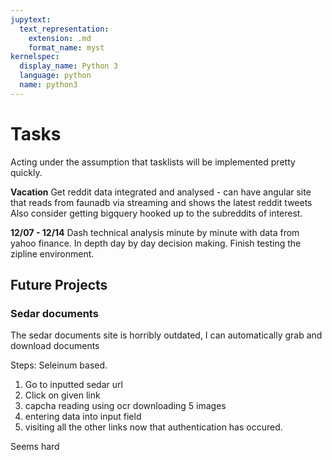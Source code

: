 ```yaml
---
jupytext:
  text_representation:
    extension: .md
    format_name: myst
kernelspec:
  display_name: Python 3
  language: python
  name: python3
---
```


# Tasks

Acting under the assumption that tasklists will be implemented pretty quickly.


**Vacation**
Get reddit data integrated and analysed - can have angular site that reads from faunadb via streaming and shows the latest reddit tweets
Also consider getting bigquery hooked up to the subreddits of interest.


**12/07 - 12/14**
Dash technical analysis minute by minute with data from yahoo finance. In depth day by day decision making.
Finish testing the zipline environment.

## Future Projects

### Sedar documents

The sedar documents site is horribly outdated, I can automatically grab and download documents


Steps:
Seleinum based.

1. Go to inputted sedar url
2. Click on given link 
3. capcha reading using ocr downloading 5 images
4. entering data into input field
5. visiting all the other links now that authentication has occured.

Seems hard